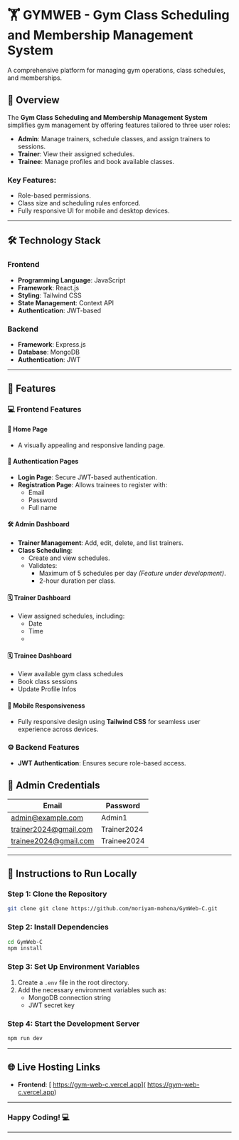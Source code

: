 # 🏋️ GYMWEB - Gym Class Scheduling and Membership Management System

A comprehensive platform for managing gym operations, class schedules, and memberships.


## 📖 Overview

The **Gym Class Scheduling and Membership Management System** simplifies gym management by offering features tailored to three user roles:

- **Admin**: Manage trainers, schedule classes, and assign trainers to sessions.
- **Trainer**: View their assigned schedules.
- **Trainee**: Manage profiles and book available classes.

### Key Features:

- Role-based permissions.
- Class size and scheduling rules enforced.
- Fully responsive UI for mobile and desktop devices.

---

## 🛠️ Technology Stack

### Frontend

- **Programming Language**: JavaScript
- **Framework**: React.js
- **Styling**: Tailwind CSS
- **State Management**: Context API
- **Authentication**: JWT-based

### Backend

- **Framework**: Express.js
- **Database**: MongoDB
- **Authentication**: JWT

---

## 📑 Features

### 💻 Frontend Features

#### 🌟 Home Page

- A visually appealing and responsive landing page.

#### 🔐 Authentication Pages

- **Login Page**: Secure JWT-based authentication.
- **Registration Page**: Allows trainees to register with:
  - Email
  - Password
  - Full name

#### 🛠️ Admin Dashboard

- **Trainer Management**: Add, edit, delete, and list trainers.
- **Class Scheduling**:
  - Create and view schedules.
  - Validates:
    - Maximum of 5 schedules per day _(Feature under development)_.
    - 2-hour duration per class.

#### 🗓️ Trainer Dashboard
- View assigned schedules, including:
  - Date
  - Time
  - 
#### 🗓️ Trainee Dashboard

- View available gym class schedules
- Book class sessions
- Update Profile Infos

#### 📱 Mobile Responsiveness

- Fully responsive design using **Tailwind CSS** for seamless user experience across devices.

### ⚙️ Backend Features

- **JWT Authentication**: Ensures secure role-based access.

## 🔑 Admin Credentials

| Email                 | Password           |
| -----------------     | --------           |
| admin@example.com     | Admin1             |
| trainer2024@gmail.com | Trainer2024        |
| trainee2024@gmail.com | Trainee2024        |
 

---

## 🚀 Instructions to Run Locally  

### Step 1: Clone the Repository  
```bash  
git clone git clone https://github.com/moriyam-mohona/GymWeb-C.git    
```  

### Step 2: Install Dependencies  
```bash  
cd GymWeb-C    
npm install  
```  

### Step 3: Set Up Environment Variables  
1. Create a `.env` file in the root directory.  
2. Add the necessary environment variables such as:  
   - MongoDB connection string  
   - JWT secret key  

### Step 4: Start the Development Server  
```bash  
npm run dev  
``` 
---

## 🌐 Live Hosting Links  
- **Frontend**: [ https://gym-web-c.vercel.app]( https://gym-web-c.vercel.app)  

---

### Happy Coding! 💻  

---  
